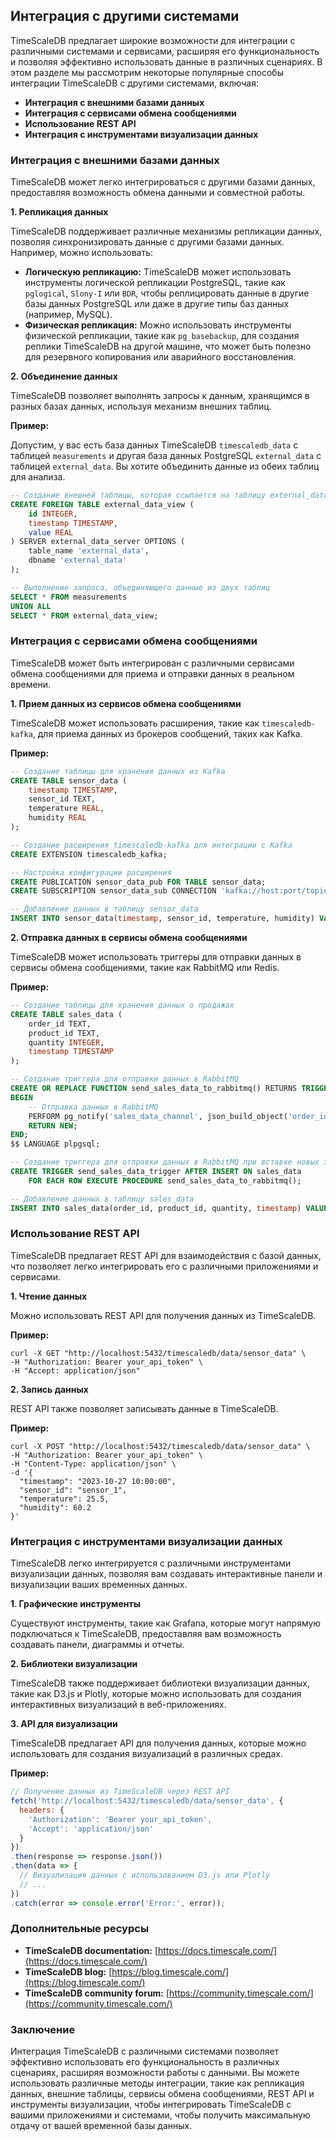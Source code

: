## Интеграция с другими системами

TimeScaleDB предлагает широкие возможности для интеграции с различными системами и сервисами, расширяя его функциональность и позволяя эффективно использовать данные в различных сценариях. В этом разделе мы рассмотрим некоторые популярные способы интеграции TimeScaleDB с другими системами, включая:

* **Интеграция с внешними базами данных**
* **Интеграция с сервисами обмена сообщениями**
* **Использование REST API**
* **Интеграция с инструментами визуализации данных**

### Интеграция с внешними базами данных

TimeScaleDB может легко интегрироваться с другими базами данных, предоставляя возможность обмена данными и совместной работы.  

**1. Репликация данных**

TimeScaleDB поддерживает различные механизмы репликации данных, позволяя синхронизировать данные с другими базами данных. Например, можно использовать:

* **Логическую репликацию:**  TimeScaleDB может использовать инструменты логической репликации PostgreSQL, такие как `pglogical`, `Slony-I` или `BDR`, чтобы реплицировать данные в другие базы данных PostgreSQL или даже в другие типы баз данных (например, MySQL).
* **Физическая репликация:** Можно использовать инструменты физической репликации, такие как `pg_basebackup`, для создания реплики TimeScaleDB на другой машине, что может быть полезно для резервного копирования или аварийного восстановления.

**2. Объединение данных**

TimeScaleDB позволяет выполнять запросы к данным, хранящимся в разных базах данных, используя механизм внешних таблиц.  

**Пример:**

Допустим, у вас есть база данных TimeScaleDB `timescaledb_data` с таблицей `measurements` и другая база данных PostgreSQL `external_data` с таблицей `external_data`. Вы хотите объединить данные из обеих таблиц для анализа. 

```sql
-- Создание внешней таблицы, которая ссылается на таблицу external_data в другой базе данных
CREATE FOREIGN TABLE external_data_view (
    id INTEGER,
    timestamp TIMESTAMP,
    value REAL
) SERVER external_data_server OPTIONS (
    table_name 'external_data',
    dbname 'external_data'
);

-- Выполнение запроса, объединяющего данные из двух таблиц
SELECT * FROM measurements
UNION ALL
SELECT * FROM external_data_view;
```

### Интеграция с сервисами обмена сообщениями

TimeScaleDB может быть интегрирован с различными сервисами обмена сообщениями для приема и отправки данных в реальном времени.

**1. Прием данных из сервисов обмена сообщениями**

TimeScaleDB может использовать расширения, такие как `timescaledb-kafka`, для приема данных из брокеров сообщений, таких как Kafka.

**Пример:**

```sql
-- Создание таблицы для хранения данных из Kafka
CREATE TABLE sensor_data (
    timestamp TIMESTAMP,
    sensor_id TEXT,
    temperature REAL,
    humidity REAL
);

-- Создание расширения timescaledb-kafka для интеграции с Kafka
CREATE EXTENSION timescaledb_kafka;

-- Настройка конфигурации расширения
CREATE PUBLICATION sensor_data_pub FOR TABLE sensor_data;
CREATE SUBSCRIPTION sensor_data_sub CONNECTION 'kafka://host:port/topic' PUBLICATION sensor_data_pub;

-- Добавление данных в таблицу sensor_data
INSERT INTO sensor_data(timestamp, sensor_id, temperature, humidity) VALUES ('2023-10-27 10:00:00', 'sensor_1', 25.5, 60.2);
```

**2. Отправка данных в сервисы обмена сообщениями**

TimeScaleDB может использовать триггеры для отправки данных в сервисы обмена сообщениями, такие как RabbitMQ или Redis.

**Пример:**

```sql
-- Создание таблицы для хранения данных о продажах
CREATE TABLE sales_data (
    order_id TEXT,
    product_id TEXT,
    quantity INTEGER,
    timestamp TIMESTAMP
);

-- Создание триггера для отправки данных в RabbitMQ
CREATE OR REPLACE FUNCTION send_sales_data_to_rabbitmq() RETURNS TRIGGER AS $$
BEGIN
    -- Отправка данных в RabbitMQ
    PERFORM pg_notify('sales_data_channel', json_build_object('order_id', NEW.order_id, 'product_id', NEW.product_id, 'quantity', NEW.quantity, 'timestamp', NEW.timestamp));
    RETURN NEW;
END;
$$ LANGUAGE plpgsql;

-- Создание триггера для отправки данных в RabbitMQ при вставке новых записей
CREATE TRIGGER send_sales_data_trigger AFTER INSERT ON sales_data
    FOR EACH ROW EXECUTE PROCEDURE send_sales_data_to_rabbitmq();

-- Добавление данных в таблицу sales_data
INSERT INTO sales_data(order_id, product_id, quantity, timestamp) VALUES ('order_1', 'product_a', 10, '2023-10-27 10:00:00');
```

### Использование REST API

TimeScaleDB предлагает REST API для взаимодействия с базой данных, что позволяет легко интегрировать его с различными приложениями и сервисами.

**1. Чтение данных**

Можно использовать REST API для получения данных из TimeScaleDB.

**Пример:**

```
curl -X GET "http://localhost:5432/timescaledb/data/sensor_data" \
-H "Authorization: Bearer your_api_token" \
-H "Accept: application/json"
```

**2. Запись данных**

REST API также позволяет записывать данные в TimeScaleDB.

**Пример:**

```
curl -X POST "http://localhost:5432/timescaledb/data/sensor_data" \
-H "Authorization: Bearer your_api_token" \
-H "Content-Type: application/json" \
-d '{
  "timestamp": "2023-10-27 10:00:00",
  "sensor_id": "sensor_1",
  "temperature": 25.5,
  "humidity": 60.2
}'
```

### Интеграция с инструментами визуализации данных

TimeScaleDB легко интегрируется с различными инструментами визуализации данных, позволяя вам создавать интерактивные панели и визуализации ваших временных данных.

**1. Графические инструменты**

Существуют инструменты, такие как Grafana,  которые могут напрямую подключаться к TimeScaleDB, предоставляя вам возможность создавать панели, диаграммы и отчеты.

**2. Библиотеки визуализации**

TimeScaleDB также поддерживает библиотеки визуализации данных, такие как D3.js и Plotly, которые можно использовать для создания интерактивных визуализаций в веб-приложениях.

**3. API для визуализации**

TimeScaleDB предлагает API для получения данных, которые можно использовать для создания визуализаций в различных средах.

**Пример:**

```javascript
// Получение данных из TimeScaleDB через REST API
fetch('http://localhost:5432/timescaledb/data/sensor_data', {
  headers: {
    'Authorization': 'Bearer your_api_token',
    'Accept': 'application/json'
  }
})
.then(response => response.json())
.then(data => {
  // Визуализация данных с использованием D3.js или Plotly
  // ...
})
.catch(error => console.error('Error:', error));
```

### Дополнительные ресурсы

* **TimeScaleDB documentation:** [https://docs.timescale.com/](https://docs.timescale.com/)
* **TimeScaleDB blog:** [https://blog.timescale.com/](https://blog.timescale.com/)
* **TimeScaleDB community forum:** [https://community.timescale.com/](https://community.timescale.com/)

### Заключение

Интеграция TimeScaleDB с различными системами позволяет эффективно использовать его функциональность в различных сценариях, расширяя возможности работы с данными.  Вы можете использовать различные методы интеграции, такие как репликация данных, внешние таблицы, сервисы обмена сообщениями, REST API и инструменты визуализации, чтобы интегрировать TimeScaleDB с вашими приложениями и системами, чтобы получить максимальную отдачу от вашей временной базы данных.
